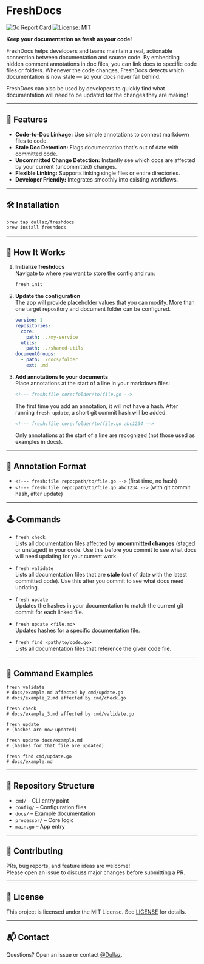 # FreshDocs

[![Go Report Card](https://goreportcard.com/badge/github.com/Dullaz/freshdocs)](https://goreportcard.com/report/github.com/Dullaz/freshdocs)
[![License: MIT](https://img.shields.io/badge/License-MIT-yellow.svg)](./LICENSE)

**Keep your documentation as fresh as your code!**

FreshDocs helps developers and teams maintain a real, actionable connection between documentation and source code. 
By embedding hidden comment annotations in doc files, you can link docs to specific code files or folders. 
Whenever the code changes, FreshDocs detects which documentation is now stale — so your docs never fall behind.

FreshDocs can also be used by developers to quickly find what documentation will need to be updated for the changes they are making!

---

## 🚀 Features

- **Code-to-Doc Linkage:** Use simple annotations to connect markdown files to code.
- **Stale Doc Detection:** Flags documentation that's out of date with committed code.
- **Uncommitted Change Detection:** Instantly see which docs are affected by your current (uncommitted) changes.
- **Flexible Linking:** Supports linking single files or entire directories.
- **Developer Friendly:** Integrates smoothly into existing workflows.

---

## 🛠️ Installation

```bash
brew tap dullaz/freshdocs
brew install freshdocs
```

---

## 📖 How It Works

1. **Initialize freshdocs**  
   Navigate to where you want to store the config and run:
   ```bash
   fresh init
   ```
2. **Update the configuration**  
   The app will provide placeholder values that you can modify. More than one target repository and document folder can be configured.

   ```yaml
   version: 1
   repositories:
     core:
       path: ../my-service
     utils:
       path: ../shared-utils
   documentGroups:
     - path: ./docs/folder
       ext: .md
   ```
3. **Add annotations to your documents**  
   Place annotations at the start of a line in your markdown files:
   ```md
   <!--- fresh:file core:folder/to/file.go -->
   ```
   The first time you add an annotation, it will not have a hash. After running `fresh update`, a short git commit hash will be added:
   ```md
   <!--- fresh:file core:folder/to/file.go abc1234 -->
   ```
   Only annotations at the start of a line are recognized (not those used as examples in docs).

---

## 🧩 Annotation Format

- `<!--- fresh:file repo:path/to/file.go -->` (first time, no hash)
- `<!--- fresh:file repo:path/to/file.go abc1234 -->` (with git commit hash, after update)

---

## 🕹️ Commands

- `fresh check`  
  Lists all documentation files affected by **uncommitted changes** (staged or unstaged) in your code. Use this before you commit to see what docs will need updating for your current work.

- `fresh validate`  
  Lists all documentation files that are **stale** (out of date with the latest committed code). Use this after you commit to see what docs need updating.

- `fresh update`  
  Updates the hashes in your documentation to match the current git commit for each linked file.

- `fresh update <file.md>`  
  Updates hashes for a specific documentation file.

- `fresh find <path/to/code.go>`  
  Lists all documentation files that reference the given code file.

---

## 📝 Command Examples

```shell
fresh validate
# docs/example.md affected by cmd/update.go
# docs/example_2.md affected by cmd/check.go

fresh check
# docs/example_3.md affected by cmd/validate.go

fresh update
# (hashes are now updated)

fresh update docs/example.md
# (hashes for that file are updated)

fresh find cmd/update.go
# docs/example.md
```

---

## 📂 Repository Structure

- `cmd/` – CLI entry point
- `config/` – Configuration files
- `docs/` – Example documentation
- `processor/` – Core logic
- `main.go` – App entry

---

## 🤝 Contributing

PRs, bug reports, and feature ideas are welcome!  
Please open an issue to discuss major changes before submitting a PR.

---

## 📄 License

This project is licensed under the MIT License. See [LICENSE](./LICENSE) for details.

---

## 📬 Contact

Questions? Open an issue or contact [@Dullaz](https://github.com/Dullaz).

